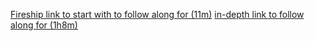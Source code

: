 [Fireship link to start with to follow along for (11m)](https://www.youtube.com/watch?v=-MTSQjw5DrM)
[in-depth link to follow along for (1h8m)](https://www.youtube.com/watch?v=DihOP19LQdg)
